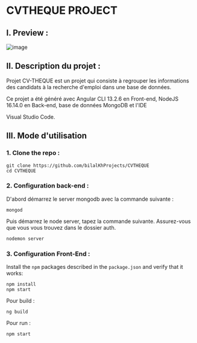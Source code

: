 # CVTHEQUE PROJECT 
## I.  Preview :

![image](https://user-images.githubusercontent.com/75738584/171199095-0424737b-847e-4728-a389-586f765edbc1.png)

## II.  Description du projet : 

Projet CV-THEQUE est un projet qui consiste à regrouper les informations des candidats à la recherche d'emploi dans une base de données.

Ce projet a été généré avec Angular CLI 13.2.6 en Front-end, NodeJS 16.14.0 en Back-end, base de données MongoDB et l'IDE 

Visual Studio Code.
 
## III. Mode d'utilisation 

### 1. Clone the repo :

```shell
git clone https://github.com/bilalKhProjects/CVTHEQUE
cd CVTHEQUE
```

### 2. Configuration back-end :

D'abord démarrez le server mongodb avec la commande suivante :

```shell
mongod
```
Puis démarrez le node server, tapez la commande suivante. Assurez-vous que vous vous trouvez dans le dossier auth.

```shell
nodemon server
```

### 3. Configuration Front-End :

Install the `npm` packages described in the `package.json` and verify that it works:

```shell
npm install
npm start
```
Pour build :

```shell
ng build
```
Pour run :

```shell
npm start
```

